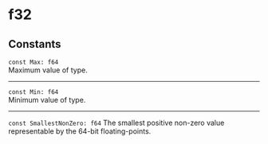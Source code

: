 # f32

## Constants
`const Max: f64`\
Maximum value of type.

---

`const Min: f64`\
Minimum value of type. 

---

`const SmallestNonZero: f64`
The smallest positive non-zero value representable by the 64-bit floating-points.
